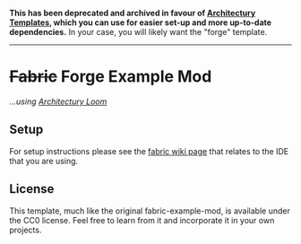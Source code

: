 **This has been deprecated and archived in favour of [Architectury Templates](https://github.com/architectury/architectury-templates), which you can use for easier set-up and more up-to-date dependencies.** In your case, you will likely want the "forge" template.

---

# ~~Fabric~~ Forge Example Mod

*...using [Architectury Loom](https://github.com/architectury/architectury-loom)*

## Setup

For setup instructions please see the [fabric wiki page](https://fabricmc.net/wiki/tutorial:setup) that relates to the
IDE that you are using.

## License

This template, much like the original fabric-example-mod, is available under the CC0 license. Feel free to learn from it
and incorporate it in your own projects.
